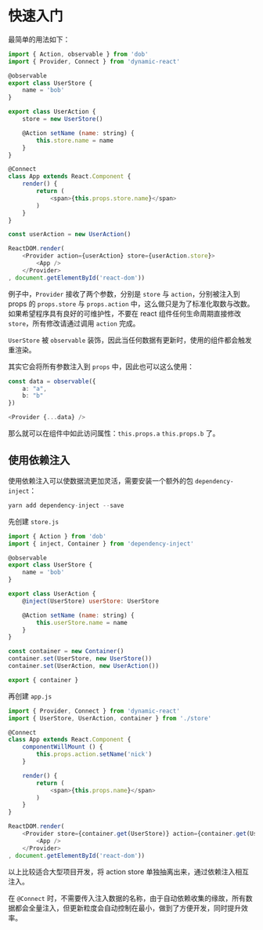 # 快速入门
 
最简单的用法如下：
 
```javascript
import { Action, observable } from 'dob'
import { Provider, Connect } from 'dynamic-react'

@observable
export class UserStore {
    name = 'bob'
}

export class UserAction {
    store = new UserStore()

    @Action setName (name: string) {
        this.store.name = name
    }
}

@Connect
class App extends React.Component {
    render() {
        return (
            <span>{this.props.store.name}</span>
        )
    }
}

const userAction = new UserAction()

ReactDOM.render(
    <Provider action={userAction} store={userAction.store}>
        <App />
    </Provider>
, document.getElementById('react-dom'))
```
 
例子中，`Provider` 接收了两个参数，分别是 `store` 与 `action`，分别被注入到 props 的 `props.store` 与 `props.action` 中，这么做只是为了标准化取数与改数。如果希望程序具有良好的可维护性，不要在 react 组件任何生命周期直接修改 `store`，所有修改请通过调用 `action` 完成。

`UserStore` 被 `observable` 装饰，因此当任何数据有更新时，使用的组件都会触发重渲染。

其实它会将所有参数注入到 `props` 中，因此也可以这么使用：

```typescript
const data = observable({
    a: "a",
    b: "b"
})

<Provider {...data} />
```

那么就可以在组件中如此访问属性：`this.props.a` `this.props.b` 了。
 
## 使用依赖注入

使用依赖注入可以使数据流更加灵活，需要安装一个额外的包 `dependency-inject`：
 
```javascript
yarn add dependency-inject --save
```
 
先创建 `store.js`
 
```javascript
import { Action } from 'dob'
import { inject, Container } from 'dependency-inject'

@observable
export class UserStore {
    name = 'bob'
}

export class UserAction {
    @inject(UserStore) userStore: UserStore

    @Action setName (name: string) {
        this.userStore.name = name
    }
}

const container = new Container()
container.set(UserStore, new UserStore())
container.set(UserAction, new UserAction())

export { container }
```

再创建 `app.js`

```javascript
import { Provider, Connect } from 'dynamic-react'
import { UserStore, UserAction, container } from './store'

@Connect
class App extends React.Component {
    componentWillMount () {
        this.props.action.setName('nick')
    }

    render() {
        return (
            <span>{this.props.name}</span>
        )
    }
}

ReactDOM.render(
    <Provider store={container.get(UserStore)} action={container.get(UserAction)}>
        <App />
    </Provider>
, document.getElementById('react-dom'))
```

以上比较适合大型项目开发，将 action store 单独抽离出来，通过依赖注入相互注入。

在 `@Connect` 时，不需要传入注入数据的名称，由于自动依赖收集的缘故，所有数据都会全量注入，但更新粒度会自动控制在最小，做到了方便开发，同时提升效率。
